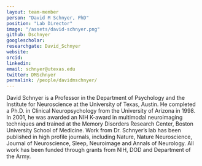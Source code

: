 ```yaml
---
layout: team-member
person: "David M Schnyer, PhD"
position: "Lab Director"
image: "/assets/david-schnyer.png"
github: Dschnyer
googlescholar: 
researchgate: David_Schnyer
website: 
orcid: 
linkedin:
email: schnyer@utexas.edu
twitter: DMSchnyer
permalink: /people/davidmschnyer/
---
```


David Schnyer is a Professor in the Department of Psychology and the Institute for Neuroscience at the University of Texas, Austin. He completed a Ph.D. in Clinical Neuropsychology from the University of Arizona in 1998. In 2001, he was awarded an NIH K-award in multimodal neuroimaging techniques and trained at the Memory Disorders Research Center, Boston University School of Medicine. Work from Dr. Schnyer’s lab has been published in high profile journals, including Nature, Nature Neuroscience, Journal of Neuroscience, Sleep, Neuroimage and Annals of Neurology. All work has been funded through grants from NIH, DOD and Department of the Army.
